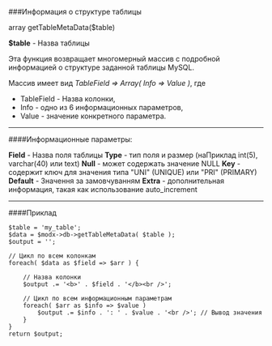 ###Информация о структуре таблицы

array getTableMetaData($table)

**$table** - Назва таблицы

Эта функция возвращает многомерный массив с подробной информацией о структуре заданной таблицы MySQL.

Массив имеет вид *TableField => Array( Info => Value )*, где 

+ TableField - Назва колонки, 
+ Info - одно из 6 информационных параметров, 
+ Value - значение конкретного параметра.

***

####Информационные параметры:

**Field** - Назва поля таблицы
**Type** - тип поля и размер (наПриклад int(5), varchar(40) или text)
**Null** - может содержать значение NULL
**Key** - содержит ключ для значения типа "UNI" (UNIQUE) или "PRI" (PRIMARY)
**Default** - Значення за замовчуванням
**Extra** - дополнительная информация, такая как использование auto_increment

***

####Приклад

	$table = 'my_table';  
	$data = $modx->db->getTableMetaData( $table );  
	$output = '';   
	
	// Цикл по всем колонкам  
	foreach( $data as $field => $arr ) {	 
	
		// Назва колонки 
		$output .= '<b>' . $field . '</b><br />';
		
		// Цикл по всем информационным параметрам
		foreach( $arr as $info => $value )
			$output .= $info . ': ' . $value . '<br />'; // Вывод значения  
		}  
	}
	return $output;